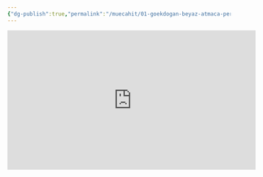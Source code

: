 ```yaml
---
{"dg-publish":true,"permalink":"/muecahit/01-goekdogan-beyaz-atmaca-peregrine-falcon-video/","tags":["gardenEntry"]}
---
```


<iframe width="560" height="315" src="https://www.youtube.com/embed/eSw99MhVyYo?si=TASy7gxzrOqdK1Pq" title="YouTube video player" frameborder="0" allow="accelerometer; autoplay; clipboard-write; encrypted-media; gyroscope; picture-in-picture; web-share" referrerpolicy="strict-origin-when-cross-origin" allowfullscreen></iframe>

